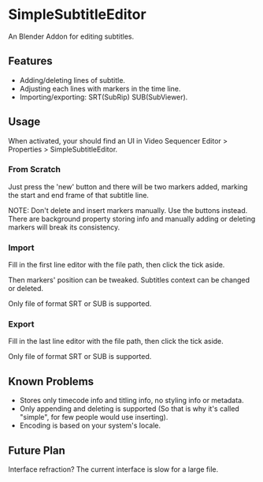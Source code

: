 # SimpleSubtitleEditor

An Blender Addon for editing subtitles.

## Features
- Adding/deleting lines of subtitle.
- Adjusting each lines with markers in the time line.
- Importing/exporting: SRT(SubRip) SUB(SubViewer).

## Usage

When activated, your should find an UI in Video Sequencer Editor > Properties > SimpleSubtitleEditor.

### From Scratch
Just press the 'new' button and there will be two markers added, marking the start and end frame of that subtitle line.

NOTE: Don't delete and insert markers manually. Use the buttons instead. There are background property storing info and manually adding or deleting markers will break its consistency.

### Import
Fill in the first line editor with the file path, then click the tick aside.

Then markers' position can be tweaked. Subtitles context can be changed or deleted.

Only file of format SRT or SUB is supported.

### Export
Fill in the last line editor with the file path, then click the tick aside.

Only file of format SRT or SUB is supported.

## Known Problems
- Stores only timecode info and titling info, no styling info or metadata.
- Only appending and deleting is supported (So that is why it's called "simple", for few people would use inserting).
- Encoding is based on your system's locale.

## Future Plan
Interface refraction? The current interface is slow for a large file.
